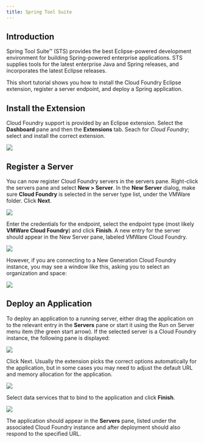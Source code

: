 ```yaml
---
title: Spring Tool Suite
---
```


## <a id='intro'></a>Introduction ##

Spring Tool Suite™ (STS) provides the best Eclipse-powered development environment for building Spring-powered enterprise applications. STS supplies tools for the latest enterprise Java and Spring releases, and incorporates the latest Eclipse releases.

This short tutorial shows you how to install the Cloud Foundry Eclipse extension, register a server endpoint, and deploy a Spring application.

## <a id='installing-the-extension'></a>Install the Extension ##

Cloud Foundry support is provided by an Eclipse extension. Select the **Dashboard** pane and then the **Extensions** tab. Seach for *Cloud Foundry*; select and install the correct extension.

<img src="/images/sts/install_extension.png" />

## <a id='register-a-server'></a>Register a Server ##

You can now register Cloud Foundry servers in the servers pane. Right-click the servers pane and select **New > Server**. In the **New Server** dialog, make sure **Cloud Foundry** is selected in the server type list, under the VMWare folder. Click **Next**.

<img src="/images/sts/new_server.png" />

Enter the credentials for the endpoint, select the endpoint type (most likely **VMWare Cloud Foundry**) and click **Finish**. A new entry for the server should appear in the New Server pane, labeled VMWare Cloud Foundry.

<img src="/images/sts/enter_credentials.png" />

However, if you are connecting to a New Generation Cloud Foundry instance, you may see a window like this, asking you to select an organization and space:

<img src="/images/sts/select_org_and_space.png" />

## <a id='deploying-an-application'></a>Deploy an Application ##

To deploy an application to a running server, either drag the application on to the relevant entry in the **Servers** pane or start it using the Run on Server menu item (the green start arrow). If the selected server is a Cloud Foundry instance, the following pane is displayed:

<img src="/images/sts/deploy-1.png" />

Click Next. Usually the extension picks the correct options automatically for the application, but in some cases you may need to adjust the default URL and memory allocation for the application.

<img src="/images/sts/deploy-2.png" />

Select data services that to bind to the application and click **Finish**.

<img src="/images/sts/deploy-3.png" />

The application should appear in the **Servers** pane, listed under the associated Cloud Foundry instance and after deployment should also respond to the specified URL.

